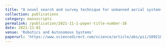 ```yaml
---
title: "A novel search and survey technique for unmanned aerial systems in detecting and estimating the area for wildfires"
collection: publications
category: manuscripts
permalink: /publication/2021-11-1-paper-title-number-16
date: 2021-11-01
venue: 'Robotics and Autonomous Systems'
paperurl: 'https://www.sciencedirect.com/science/article/abs/pii/S0921889021001330'
---
```

